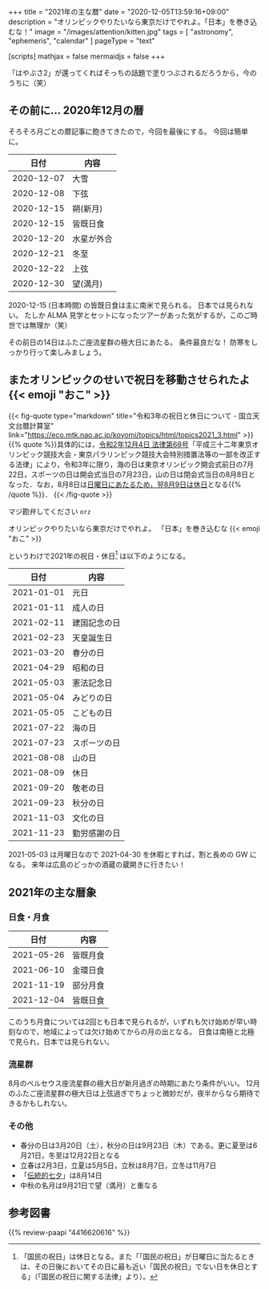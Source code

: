 +++
title = "2021年の主な暦"
date =  "2020-12-05T13:59:16+09:00"
description = "オリンピックやりたいなら東京だけでやれよ。「日本」を巻き込むな！"
image = "/images/attention/kitten.jpg"
tags = [ "astronomy", "ephemeris", "calendar" ]
pageType = "text"

[scripts]
  mathjax = false
  mermaidjs = false
+++

「はやぶさ2」が還ってくればそっちの話題で塗りつぶされるだろうから，今のうちに（笑）

## その前に... 2020年12月の暦

そろそろ月ごとの暦記事に飽きてきたので，今回を最後にする。
今回は簡単に。

| 日付       | 内容       |
| ---------- | ---------- |
| 2020-12-07 | 大雪       |
| 2020-12-08 | 下弦       |
| 2020-12-15 | 朔(新月)   |
| 2020-12-15 | 皆既日食   |
| 2020-12-20 | 水星が外合 |
| 2020-12-21 | 冬至       |
| 2020-12-22 | 上弦       |
| 2020-12-30 | 望(満月)   |

2020-12-15 (日本時間) の皆既日食は主に南米で見られる。
日本では見られない。
たしか ALMA 見学とセットになったツアーがあった気がするが，このご時世では無理か（笑）

その前日の14日はふたご座流星群の極大日にあたる。
条件最良だな！ 防寒をしっかり行って楽しみましょう。

## またオリンピックのせいで祝日を移動させられたよ {{< emoji "おこ" >}}

{{< fig-quote type="markdown" title="令和3年の祝日と休日について - 国立天文台暦計算室" link="https://eco.mtk.nao.ac.jp/koyomi/topics/html/topics2021_3.html" >}}
{{% quote %}}具体的には，[令和2年12月4日 法律第68号](https://eco.mtk.nao.ac.jp/koyomi/wiki/CEF2BBCB2FCCC0BCA3B0CAB9DFA4CEB5D9C6FC.html#olympic2021)「平成三十二年東京オリンピック競技大会・東京パラリンピック競技大会特別措置法等の一部を改正する法律」により，令和3年に限り，海の日は東京オリンピック開会式前日の7月22日，スポーツの日は開会式当日の7月23日，山の日は閉会式当日の8月8日となった．なお，8月8日は[日曜日にあたるため，翌8月9日は休日](https://eco.mtk.nao.ac.jp/koyomi/faq/holiday.html#holiday3)となる{{% /quote %}}．
{{< /fig-quote >}}

マジ勘弁してください `orz`

オリンピックやりたいなら東京だけでやれよ。
「日本」を巻き込むな {{< emoji "おこ" >}}

というわけで2021年の祝日・休日[^hd1] は以下のようになる。

[^hd1]: 「国民の祝日」は休日となる。また「「国民の祝日」が日曜日に当たるときは、その日後においてその日に最も近い「国民の祝日」でない日を休日とする」（「国民の祝日に関する法律」より）。

| 日付       | 内容         |
| ---------- | ------------ |
| 2021-01-01 | 元日         |
| 2021-01-11 | 成人の日     |
| 2021-02-11 | 建国記念の日 |
| 2021-02-23 | 天皇誕生日   |
| 2021-03-20 | 春分の日     |
| 2021-04-29 | 昭和の日     |
| 2021-05-03 | 憲法記念日   |
| 2021-05-04 | みどりの日   |
| 2021-05-05 | こどもの日   |
| 2021-07-22 | 海の日       |
| 2021-07-23 | スポーツの日 |
| 2021-08-08 | 山の日       |
| 2021-08-09 | 休日         |
| 2021-09-20 | 敬老の日     |
| 2021-09-23 | 秋分の日     |
| 2021-11-03 | 文化の日     |
| 2021-11-23 | 勤労感謝の日 |

2021-05-03 は月曜日なので 2021-04-30 を休暇とすれば，割と長めの GW になる。
来年は広島のどっかの酒蔵の蔵開きに行きたい！

## 2021年の主な暦象

### 日食・月食

| 日付       | 内容     |
| ---------- | -------- |
| 2021-05-26 | 皆既月食 |
| 2021-06-10 | 金環日食 |
| 2021-11-19 | 部分月食 |
| 2021-12-04 | 皆既日食 |

このうち月食については2回とも日本で見られるが，いずれも欠け始めが早い時刻なので，地域によっては欠け始めてからの月の出となる。
日食は南極と北極で見られ，日本では見られない。

### 流星群

8月のペルセウス座流星群の極大日が新月過ぎの時期にあたり条件がいい。
12月のふたご座流星群の極大日は上弦過ぎでちょっと微妙だが，夜半からなら期待できるかもしれない。

### その他

- 春分の日は3月20日（土），秋分の日は9月23日（木）である。更に夏至は6月21日，冬至は12月22日となる
- 立春は2月3日，立夏は5月5日，立秋は8月7日，立冬は11月7日
- 「[伝統的七夕](https://www.nao.ac.jp/faq/a0310.html "質問3-10）伝統的七夕について教えて | 国立天文台")」は8月14日
- 中秋の名月は9月21日で望（満月）と重なる

## 参考図書

{{% review-paapi "4416620616" %}} <!-- 天文年鑑 2021年版 -->
